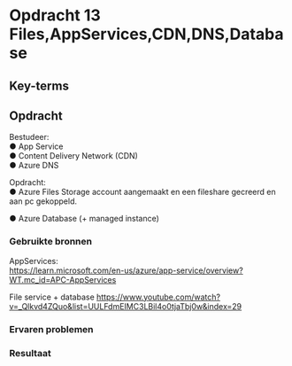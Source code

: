 # Opdracht 13 Files,AppServices,CDN,DNS,Database



## Key-terms
 


## Opdracht
Bestudeer:  
●	App Service   
●	Content Delivery Network (CDN) 	  
●	Azure DNS 					

Opdracht:  
●	Azure Files 
Storage account aangemaakt en een fileshare gecreerd en aan pc gekoppeld.

●	Azure Database (+ managed instance) 	

### Gebruikte bronnen
AppServices:  
https://learn.microsoft.com/en-us/azure/app-service/overview?WT.mc_id=APC-AppServices 

File service + database
https://www.youtube.com/watch?v=_Qlkvd4ZQuo&list=UULFdmEIMC3LBil4o0tjaTbj0w&index=29



### Ervaren problemen


### Resultaat
